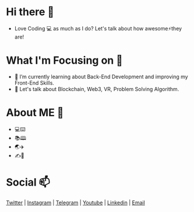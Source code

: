 # Hi there 👋

- Love Coding 💻 as much as I do? Let's talk about how awesome⚡they are!

# What I'm Focusing on 🌱

- 👯 I’m currently learning about Back-End Development and improving my Front-End Skills. 
- 💬 Let's talk about Blockchain, Web3, VR, Problem Solving Algorithm.

# About ME 🤔

- 💻⌨️
- 📚🕮
- 🌏✈️
- ✍️📓

# Social 📫
<a href="https://www.twitter.com/a_nuragjain" >Twitter</a> | <a href="https://www.twitter.com/a_nuragjain">Instagram</a> | <a href="https://www.t.me/a_nuragjain">Telegram</a> | <a href="https://www.youtube.com/channel/UCCEd86oQN9DQcgespRrmT2A">Youtube</a> | <a href="https://linkedin.com/in/anuragjain-in">Linkedin</a> | <a href="mailto:itsanuragjain.03@gmail.com">Email</a>  
